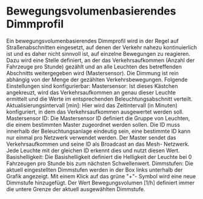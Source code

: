 # Bewegungsvolumenbasierendes Dimmprofil

Ein bewegungsvolumenbasierendes Dimmprofil wird in der Regel auf Straßenabschnitten eingesetzt, auf denen der Verkehr nahezu kontinuierlich ist und es daher nicht sinnvoll ist, auf einzelne Bewegungen zu reagieren.
Dazu wird eine Stelle definiert, an der das Verkehrsaufkommen (Anzahl der Fahrzeuge pro Stunde) gezählt und an alle Leuchten des betreffenden Abschnitts weitergegeben wird (Mastersensor). Die Dimmung ist rein abhängig von der Menge der gezählten Verkehrsbewegungen.
Folgende Einstellungen sind konfigurierbar:
Mastersensor:
Ist dieses Kästchen angekreuzt, wird das Verkehrsaufkommen an genau dieser Leuchte ermittelt und die Werte im entsprechenden Beleuchtungsabschnitt verteilt.
Aktualisierungsintervall [min]:
Hier wird das Zeitintervall (in Minuten) konfiguriert, in dem das Verkehrsaufkommen ausgewertet werden soll.
Mastersensor ID:
Die Mastersensor ID definiert die Gruppe von Leuchten, die einem bestimmten Master zugeordnet werden sollen. Die ID muss innerhalb der Beleuchtungsanlage eindeutig sein, eine bestimmte ID kann nur einmal pro Netzwerk verwendet werden.
Der Master sendet das Verkehrsaufkommen und seine ID als Broadcast an das Mesh- Netzwerk. Jede Leuchte mit der gleichen ID erkennt dies und nutzt diesen Wert.
Basishelligkeit:
Die Basishelligkeit definiert die Helligkeit der Leuchte bei 0 Fahrzeugen pro Stunde bis zum nächsten Schwellenwert.
Dimmstufen:
Die aktuell eingestellten Dimmstufen werden in der Box links unterhalb der Grafik angezeigt.
Mit einem Klick auf das grüne "+"- Symbol wird eine neue Dimmstufe hinzugefügt.
Der Wert Bewegungsvolumen [1/h] definiert immer die untere Grenze der aktuell ausgewählten Dimmstufe.
